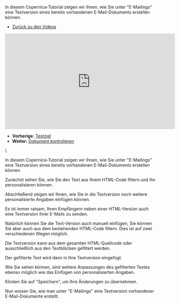 In diesem Copernica-Tutorial zeigen wir Ihnen, wie Sie unter
"E-Mailings" eine Textversion eines bereits vorhandenen E-Mail-Dokuments
erstellen können.

-   [Zurück zu den
    Videos](http://www.copernica.com/de/support/videos "Video's")
    
<iframe width="560" height="315" src="https://www.youtube.com/embed/VfIxhU6rItI?list=PLgCg-YR2FABZ228s8MFSdvMbpwBj7N3RW" frameborder="0" allowfullscreen="allowfullscreen"></iframe>

-   **Vorherige:**
    [Testziel](https://www.copernica.com/de/support/videos/e-mailings-testziel "Testziel")
-   **Weiter:** [Dokument
    kontrolieren](https://www.copernica.com/de/support/videos/e-mailings-dokument-kontrolieren "Dokument kontrolieren")

\

In diesem Copernica-Tutorial zeigen wir Ihnen, wie Sie unter
"E-Mailings" eine Textversion eines bereits vorhandenen E-Mail-Dokuments
erstellen können.

Zunächst sehen Sie, wie Sie den Text aus Ihrem HTML-Code filtern und ihn
personalisieren können.

Abschließend zeigen wir Ihnen, wie Sie in die Textversion noch weitere
personalisierte Angaben einfügen können.

Es ist immer ratsam, Ihren Empfängern neben einer HTML-Version auch eine
Textversion Ihrer E-Mails zu senden.

Natürlich können Sie die Text-Version auch manuell einfügen, Sie können
Sie aber auch aus dem bestehenden HTML-Code filtern. Dies ist auf zwei
verschiedenen Wegen möglich.

Die Textversion kann aus dem gesamten HTML-Quellcode oder ausschließlich
aus den Textblöcken gefiltert werden.

Der gefilterte Text wird dann in Ihre Textversion eingefügt.

Wie Sie sehen können, sind weitere Anpassungen des gefilterten Textes
ebenso möglich wie das Einfügen von personalisierten Angaben.

Klicken Sie auf "Speichern", um Ihre Änderungen zu übernehmen.

Nun wissen Sie, wie man unter "E-Mailings" eine Textversion vorhandener
E-Mail-Dokumente erstellt.
